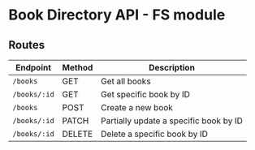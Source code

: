# Book Directory API - FS module

## Routes

| Endpoint      | Method | Description                         |
|---------------|--------|-------------------------------------|
| `/books`      | GET    | Get all books                       |
| `/books/:id`  | GET    | Get specific book by ID             |
| `/books`      | POST   | Create a new book                   |
| `/books/:id`  | PATCH  | Partially update a specific book by ID |
| `/books/:id`  | DELETE | Delete a specific book by ID        |